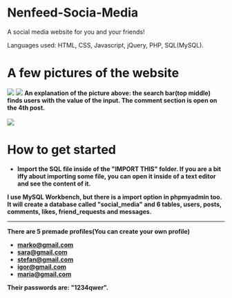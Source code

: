 # Nenfeed-Socia-Media
A social media website for you  and your friends!

Languages used: HTML, CSS, Javascript, jQuery, PHP, SQL(MySQL).

# A few pictures of the website

  <img src="https://i.imgur.com/iPTx6Bo.jpg">
  <img src="https://i.imgur.com/9X67BXf.png">
  <b>An explanation of the picture above: the search bar(top middle) finds users with the value of the input. The comment section is open on the 4th post.<b>
  <br>
  <br>
  <img src="https://i.imgur.com/CAB0DJh.png">


# How to get started
 - Import the SQL file inside of the "IMPORT THIS" folder. If you are a bit iffy about importing some file, you can open it inside of a text editor and see the content of it.
 
 I use MySQL Workbench, but there is a import option in phpmyadmin too.
 It will create a database called "social_media" and 6 tables, users, posts, comments, likes, friend_requests and messages.
 
 <hr>
 
 There are 5 premade profiles(You can create your own profile)
  - marko@gmail.com
  - sara@gmail.com
  - stefan@gmail.com
  - igor@gmail.com
  - maria@gmail.com
  
Their passwords are: "1234qwer".
